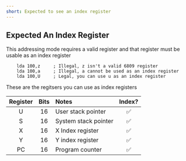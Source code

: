 ```yaml
---
short: Expected to see an index register
---
```


## Expected An Index Register

This addressing mode requires a valid register and that register must be usable as an index register

```
    lda 100,z     ; Illegal, z isn't a valid 6809 register
    lda 100,a     ; Illegal, a cannot be used as an index register
    lda 100,U     ; Legal, you can use u as an index register
```

These are the regitsers you can use as index registers

| Register | Bits | Notes                    | Index? |
|:--------:|:----:|:-------------------------|:------:|
| U        | 16   | User stack pointer       | ✅     |
| S        | 16   | System stack pointer     | ✅     |
| X        | 16   | X Index register         | ✅     |
| Y        | 16   | Y index register         | ✅     |
| PC       | 16   | Program counter          | ✅     |

